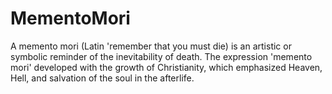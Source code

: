 # MementoMori
A memento mori (Latin 'remember that you must die) is an artistic or symbolic reminder of the inevitability of death. The expression 'memento mori' developed with the growth of Christianity, which emphasized Heaven, Hell, and salvation of the soul in the afterlife.
